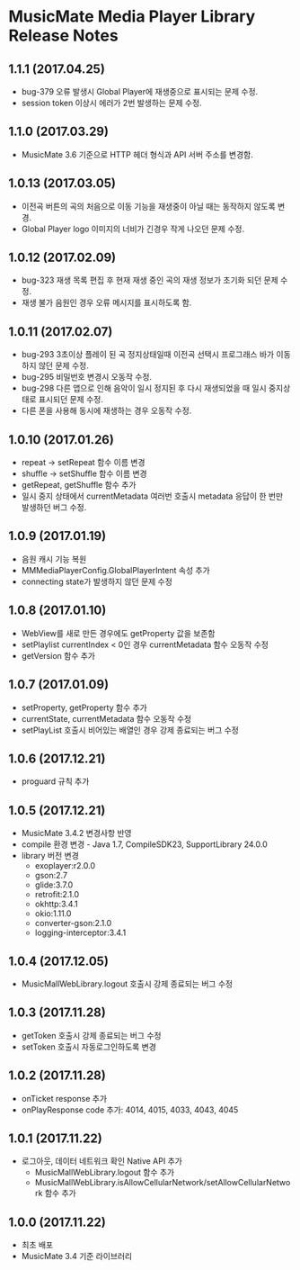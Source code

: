 # MusicMate Media Player Library Release Notes

## 1.1.1 (2017.04.25)
* bug-379 오류 발생시 Global Player에 재생중으로 표시되는 문제 수정.
* session token 이상시 에러가 2번 발생하는 문제 수정.

## 1.1.0 (2017.03.29)
* MusicMate 3.6 기준으로 HTTP 헤더 형식과 API 서버 주소를 변경함.

## 1.0.13 (2017.03.05)
* 이전곡 버튼의 곡의 처음으로 이동 기능을 재생중이 아닐 때는 동작하지 않도록 변경.
* Global Player logo 이미지의 너비가 긴경우 작게 나오던 문제 수정.

## 1.0.12 (2017.02.09)
* bug-323 재생 목록 편집 후 현재 재생 중인 곡의 재생 정보가 초기화 되던 문제 수정.
* 재생 불가 음원인 경우 오류 메시지를 표시하도록 함.

## 1.0.11 (2017.02.07)
* bug-293 3초이상 플레이 된 곡 정지상태일때 이전곡 선택시 프로그래스 바가 이동하지 않던 문제 수정.
* bug-295 비밀번호 변경시 오동작 수정.
* bug-298 다른 앱으로 인해 음악이 일시 정지된 후 다시 재생되었을 때 일시 중지상태로 표시되던 문제 수정.
* 다른 폰을 사용해 동시에 재생하는 경우 오동작 수정.

## 1.0.10 (2017.01.26)
* repeat -> setRepeat 함수 이름 변경
* shuffle -> setShuffle 함수 이름 변경
* getRepeat, getShuffle 함수 추가
* 일시 중지 상태에서 currentMetadata 여러번 호출시 metadata 응답이 한 번만 발생하던 버그 수정.

## 1.0.9 (2017.01.19)
* 음원 캐시 기능 복원
* MMMediaPlayerConfig.GlobalPlayerIntent 속성 추가
* connecting state가 발생하지 않던 문제 수정

## 1.0.8 (2017.01.10)
* WebView를 새로 만든 경우에도 getProperty 값을 보존함
* setPlaylist currentIndex < 0인 경우 currentMetadata 함수 오동작 수정
* getVersion 함수 추가

## 1.0.7 (2017.01.09)
* setProperty, getProperty 함수 추가
* currentState, currentMetadata 함수 오동작 수정
* setPlayList 호출시 비어있는 배열인 경우 강제 종료되는 버그 수정

## 1.0.6 (2017.12.21)
* proguard 규칙 추가

## 1.0.5 (2017.12.21)
* MusicMate 3.4.2 변경사항 반영
* compile 환경 변경 - Java 1.7, CompileSDK23, SupportLibrary 24.0.0
* library 버전 변경
  - exoplayer:r2.0.0
  - gson:2.7
  - glide:3.7.0
  - retrofit:2.1.0
  - okhttp:3.4.1
  - okio:1.11.0
  - converter-gson:2.1.0
  - logging-interceptor:3.4.1

## 1.0.4 (2017.12.05)
* MusicMallWebLibrary.logout 호출시 강제 종료되는 버그 수정

## 1.0.3 (2017.11.28)
* getToken 호출시 강제 종료되는 버그 수정
* setToken 호출시 자동로그인하도록 변경

## 1.0.2 (2017.11.28)
* onTicket response 추가
* onPlayResponse code 추가: 4014, 4015, 4033, 4043, 4045

## 1.0.1 (2017.11.22)
* 로그아웃, 데이터 네트워크 확인 Native API 추가
  - MusicMallWebLibrary.logout 함수 추가
  - MusicMallWebLibrary.isAllowCellularNetwork/setAllowCellularNetwork 함수 추가

## 1.0.0 (2017.11.22)
* 최초 배포
* MusicMate 3.4 기준 라이브러리
